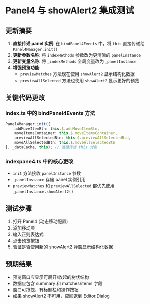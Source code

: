 # Panel4 与 showAlert2 集成测试

## 更新摘要

1. **直接传递 panel 实例**: 在 `bindPanel4Events` 中，将 `this` 直接传递给 `Panel4Manager.init()`
2. **更新参数名称**: 将 `indexMethods` 参数改为更清晰的 `panelInstance`
3. **更新变量名称**: 将 `_indexMethods` 全局变量改为 `_panelInstance`
4. **增强预览功能**: 
   - `previewMatches` 方法现在使用 `showAlert2` 显示结构化数据
   - `previewAllSelected` 方法也使用 `showAlert2` 显示更好的预览

## 关键代码更改

### index.ts 中的 bindPanel4Events 方法
```typescript
Panel4Manager.init({
    addMoveItemBtn: this.$.addMoveItemBtn,
    moveItemsContainer: this.$.moveItemsContainer,
    previewAllSelectedBtn: this.$.previewAllSelectedBtn,
    moveAllSelectedBtn: this.$.moveAllSelectedBtn
}, _dataCache, this); // 直接传递 this 对象
```

### indexpane4.ts 中的核心更改
- `init` 方法接收 `panelInstance` 参数
- `_panelInstance` 存储 panel 实例引用
- `previewMatches` 和 `previewAllSelected` 都优先使用 `_panelInstance.showAlert2()`

## 测试步骤

1. 打开 Panel4 (动态移动配置)
2. 添加移动项
3. 输入正则表达式
4. 点击预览按钮
5. 验证是否使用新的 showAlert2 弹窗显示结构化数据

## 预期结果

- 预览窗口应显示可展开/收起的树状结构
- 数据应包含 summary 和 matches/items 字段
- 窗口可拖拽，有标题栏和操作按钮
- 如果 showAlert2 不可用，应回退到 Editor.Dialog
